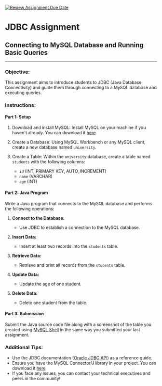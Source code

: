 [![Review Assignment Due Date](https://classroom.github.com/assets/deadline-readme-button-24ddc0f5d75046c5622901739e7c5dd533143b0c8e959d652212380cedb1ea36.svg)](https://classroom.github.com/a/sgE29AmB)
# JDBC Assignment 
## Connecting to MySQL Database and Running Basic Queries

---

### Objective:

This assignment aims to introduce students to JDBC (Java Database Connectivity) and guide them through connecting to a MySQL database and executing queries.

### Instructions:

#### Part 1: Setup

1. Download and install MySQL: Install MySQL on your machine if you haven't already. You can download it [here](https://dev.mysql.com/downloads/).

2. Create a Database: Using MySQL Workbench or any MySQL client, create a new database named `university`.

3. Create a Table: Within the `university` database, create a table named `students` with the following columns:
   - `id` (INT, PRIMARY KEY, AUTO_INCREMENT)
   - `name` (VARCHAR)
   - `age` (INT)

#### Part 2: Java Program

Write a Java program that connects to the MySQL database and performs the following operations:

1. **Connect to the Database:**
   - Use JDBC to establish a connection to the MySQL database.

2. **Insert Data:**
   - Insert at least two records into the `students` table.

3. **Retrieve Data:**
   - Retrieve and print all records from the `students` table.

4. **Update Data:**
   - Update the age of one student.

5. **Delete Data:**
   - Delete one student from the table.

#### Part 3: Submission

Submit the Java source code file along with a screenshot of the table you created using [MySQL Shell](https://www.mysqltutorial.org/mysql-administration/mysql-show-columns/) in the same way you submitted your last assignment.

### Additional Tips:

- Use the JDBC documentation ([Oracle JDBC API](https://docs.oracle.com/en/java/javase/14/docs/api/java.sql/java/sql/package-summary.html)) as a reference guide.
- Ensure you have the MySQL Connector/J library in your project. You can download it [here](https://dev.mysql.com/downloads/connector/j/).
- If you face any issues, you can contact your technical executives and peers in the community!
